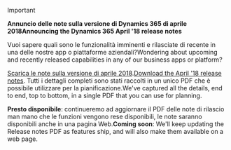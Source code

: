 > [!IMPORTANT]
> <span data-ttu-id="d3304-101">**Annuncio delle note sulla versione di Dynamics 365 di aprile 2018**</span><span class="sxs-lookup"><span data-stu-id="d3304-101">**Announcing the Dynamics 365 April '18 release notes**</span></span>
>
> <span data-ttu-id="d3304-102">Vuoi sapere quali sono le funzionalità imminenti e rilasciate di recente in una delle nostre app o piattaforme aziendali?</span><span class="sxs-lookup"><span data-stu-id="d3304-102">Wondering about upcoming and recently released capabilities in any of our business apps or platform?</span></span>
>
> <span data-ttu-id="d3304-103">[Scarica le note sulla versione di aprile 2018](https://go.microsoft.com/fwlink/?linkid=870424).</span><span class="sxs-lookup"><span data-stu-id="d3304-103">[Download the April '18 release notes](https://go.microsoft.com/fwlink/?linkid=870424).</span></span> <span data-ttu-id="d3304-104">Tutti i dettagli completi sono stati raccolti in un unico PDF che è possibile utilizzare per la pianificazione.</span><span class="sxs-lookup"><span data-stu-id="d3304-104">We've captured all the details, end to end, top to bottom, in a single PDF that you can use for planning.</span></span>  
>
> <span data-ttu-id="d3304-105">**Presto disponibile**: continueremo ad aggiornare il PDF delle note di rilascio man mano che le funzioni vengono rese disponibili, le note saranno disponibili anche in una pagina Web.</span><span class="sxs-lookup"><span data-stu-id="d3304-105">**Coming soon**: We'll keep updating the Release notes PDF as features ship, and will also make them available on a web page.</span></span> 
